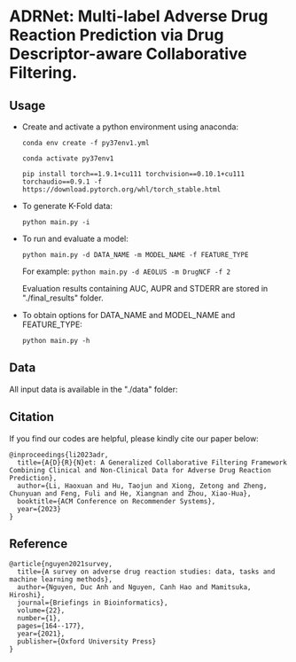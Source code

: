 # ADRNet: Multi-label Adverse Drug Reaction Prediction via Drug Descriptor-aware Collaborative Filtering.
## Usage

- Create and activate a python environment using anaconda:

    `conda env create -f py37env1.yml`
    
    `conda activate py37env1`
    
    `pip install torch==1.9.1+cu111 torchvision==0.10.1+cu111 torchaudio==0.9.1 -f https://download.pytorch.org/whl/torch_stable.html`



- To generate K-Fold data:

    `python main.py -i`

- To run and evaluate a model:

    `python main.py -d DATA_NAME -m MODEL_NAME -f FEATURE_TYPE` 
    
    For example:
    `python main.py -d AEOLUS -m DrugNCF -f 2
    `

    Evaluation results containing AUC, AUPR and STDERR are stored in "./final_results" folder.


- To obtain options for DATA_NAME and MODEL_NAME and FEATURE_TYPE:

    `python main.py -h`


## Data

All input data is available in the "./data" folder:

## Citation

If you find our codes are helpful, please kindly cite our paper below:
```
@inproceedings{li2023adr,
  title={A{D}{R}{N}et: A Generalized Collaborative Filtering Framework Combining Clinical and Non-Clinical Data for Adverse Drug Reaction Prediction},
  author={Li, Haoxuan and Hu, Taojun and Xiong, Zetong and Zheng, Chunyuan and Feng, Fuli and He, Xiangnan and Zhou, Xiao-Hua},
  booktitle={ACM Conference on Recommender Systems},
  year={2023}
}
```
## Reference
```
@article{nguyen2021survey,
  title={A survey on adverse drug reaction studies: data, tasks and machine learning methods},
  author={Nguyen, Duc Anh and Nguyen, Canh Hao and Mamitsuka, Hiroshi},
  journal={Briefings in Bioinformatics},
  volume={22},
  number={1},
  pages={164--177},
  year={2021},
  publisher={Oxford University Press}
}
```

